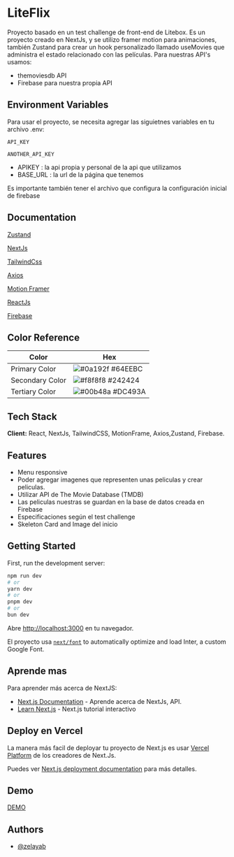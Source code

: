 # LiteFlix

Proyecto basado en un test challenge de front-end de Litebox.
Es un proyecto creado en NextJs, y se utilizo framer motion para animaciones, también Zustand para crear un hook personalizado llamado useMovies que administra el estado relacionado con las películas.
Para nuestras API's usamos:

- themoviesdb API
- Firebase para nuestra propia API

## Environment Variables

Para usar el proyecto, se necesita agregar las siguietnes variables en tu archivo .env:

`API_KEY`

`ANOTHER_API_KEY`

- APIKEY : la api propia y personal de la api que utilizamos
- BASE_URL : la url de la página que tenemos

Es importante también tener el archivo que configura la configuración inicial de firebase

## Documentation

[Zustand](https://zustand-demo.pmnd.rs/)

[NextJs](https://nextjs.org/)

[TailwindCss](https://tailwindcss.com/)

[Axios](https://axios-http.com/es/docs/intro)

[Motion Framer](https://www.framer.com/motion/)

[ReactJs](https://react.dev/)

[Firebase](https://firebase.google.com/docs?hl=es)

## Color Reference

| Color           | Hex                                                              |
| --------------- | ---------------------------------------------------------------- |
| Primary Color   | ![#0a192f](https://via.placeholder.com/10/64EEBC?text=+) #64EEBC |
| Secondary Color | ![#f8f8f8](https://via.placeholder.com/10/242424?text=+) #242424 |
| Tertiary Color  | ![#00b48a](https://via.placeholder.com/10/DC493A?text=+) #DC493A |

## Tech Stack

**Client:** React, NextJs, TailwindCSS, MotionFrame, Axios,Zustand, Firebase.

## Features

- Menu responsive
- Poder agregar imagenes que representen unas peliculas y crear peliculas.
- Utilizar API de The Movie Database (TMDB)
- Las peliculas nuestras se guardan en la base de datos creada en Firebase
- Especificaciones según el test challenge
- Skeleton Card and Image del inicio

## Getting Started

First, run the development server:

```bash
npm run dev
# or
yarn dev
# or
pnpm dev
# or
bun dev
```

Abre [http://localhost:3000](http://localhost:3000) en tu navegador.

El proyecto usa [`next/font`](https://nextjs.org/docs/basic-features/font-optimization) to automatically optimize and load Inter, a custom Google Font.

## Aprende mas

Para aprender más acerca de NextJS:

- [Next.js Documentation](https://nextjs.org/docs) - Aprende acerca de NextJs, API.
- [Learn Next.js](https://nextjs.org/learn) - Next.js tutorial interactivo

## Deploy en Vercel

La manera más facil de deployar tu proyecto de Next.js es usar [Vercel Platform](https://vercel.com/new?utm_medium=default-template&filter=next.js&utm_source=create-next-app&utm_campaign=create-next-app-readme) de los creadores de Next.Js.

Puedes ver [Next.js deployment documentation](https://nextjs.org/docs/deployment) para más detalles.

## Demo

[DEMO](https://liteflix-test-omega.vercel.app/)

## Authors

- [@zelayab](https://www.github.com/zelayab)
